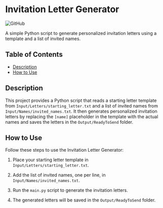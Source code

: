 # Invitation Letter Generator

![GitHub]([https://img.shields.io/github/license/your-username/your-repo](https://github.com/BadeaFreh/Invitation-Letter-Generator))

A simple Python script to generate personalized invitation letters using a template and a list of invited names.

## Table of Contents

- [Description](#description)
- [How to Use](#how-to-use)

## Description

This project provides a Python script that reads a starting letter template from `Input/Letters/starting_letter.txt` and a list of invited names from `Input/Names/invited_names.txt`. It then generates personalized invitation letters by replacing the `[name]` placeholder in the template with the actual names and saves the letters in the `Output/ReadyToSend` folder.

## How to Use

Follow these steps to use the Invitation Letter Generator:

1. Place your starting letter template in `Input/Letters/starting_letter.txt`.

2. Add the list of invited names, one per line, in `Input/Names/invited_names.txt`.

3. Run the `main.py` script to generate the invitation letters.

4. The generated letters will be saved in the `Output/ReadyToSend` folder.
